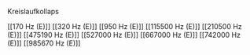 Kreislaufkollaps

[[170 Hz (E)]]
[[320 Hz (E)]]
[[950 Hz (E)]]
[[115500 Hz (E)]]
[[210500 Hz (E)]]
[[475190 Hz (E)]]
[[527000 Hz (E)]]
[[667000 Hz (E)]]
[[742000 Hz (E)]]
[[985670 Hz (E)]]